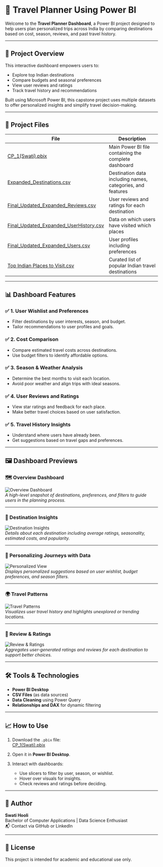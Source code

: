 # 🧳 Travel Planner Using Power BI

Welcome to the **Travel Planner Dashboard**, a Power BI project designed to help users plan personalized trips across India by comparing destinations based on cost, season, reviews, and past travel history.

---

## 📌 Project Overview

This interactive dashboard empowers users to:
- Explore top Indian destinations
- Compare budgets and seasonal preferences
- View user reviews and ratings
- Track travel history and recommendations

Built using Microsoft Power BI, this capstone project uses multiple datasets to offer personalized insights and simplify travel decision-making.

---

## 📁 Project Files

| File | Description |
|------|-------------|
| [CP_1(Swati).pbix](https://github.com/Swati23hooli-arc/Travel-Planner-Using-Power-BI/blob/main/CP_1(Swati).pbix) | Main Power BI file containing the complete dashboard |
| [Expanded_Destinations.csv](https://github.com/Swati23hooli-arc/Travel-Planner-Using-Power-BI/blob/main/Expanded_Destinations.csv) | Destination data including names, categories, and features |
| [Final_Updated_Expanded_Reviews.csv](https://github.com/Swati23hooli-arc/Travel-Planner-Using-Power-BI/blob/main/Final_Updated_Expanded_Reviews.csv) | User reviews and ratings for each destination |
| [Final_Updated_Expanded_UserHistory.csv](https://github.com/Swati23hooli-arc/Travel-Planner-Using-Power-BI/blob/main/Final_Updated_Expanded_UserHistory.csv) | Data on which users have visited which places |
| [Final_Updated_Expanded_Users.csv](https://github.com/Swati23hooli-arc/Travel-Planner-Using-Power-BI/blob/main/Final_Updated_Expanded_Users.csv) | User profiles including preferences |
| [Top Indian Places to Visit.csv](https://github.com/Swati23hooli-arc/Travel-Planner-Using-Power-BI/blob/main/Top%20Indian%20Places%20to%20Visit.csv) | Curated list of popular Indian travel destinations |

---

## 📊 Dashboard Features

### ✅ 1. **User Wishlist and Preferences**
- Filter destinations by user interests, season, and budget.
- Tailor recommendations to user profiles and goals.

### ✅ 2. **Cost Comparison**
- Compare estimated travel costs across destinations.
- Use budget filters to identify affordable options.

### ✅ 3. **Season & Weather Analysis**
- Determine the best months to visit each location.
- Avoid poor weather and align trips with ideal seasons.

### ✅ 4. **User Reviews and Ratings**
- View star ratings and feedback for each place.
- Make better travel choices based on user satisfaction.

### ✅ 5. **Travel History Insights**
- Understand where users have already been.
- Get suggestions based on travel gaps and preferences.

---

## 🖼️ Dashboard Previews

### 🗺️ Overview Dashboard
![Overview Dashboard](https://github.com/Swati23hooli-arc/Travel-Planner-Using-Power-BI/raw/main/Overview%20Dashboard.png)  
*A high-level snapshot of destinations, preferences, and filters to guide users in the planning process.*

---

### 📍 Destination Insights
![Destination Insights](https://github.com/Swati23hooli-arc/Travel-Planner-Using-Power-BI/raw/main/Destination%20Insights.png)  
*Details about each destination including average ratings, seasonality, estimated costs, and popularity.*

---

### 👥 Personalizing Journeys with Data
![Personalized View](https://github.com/Swati23hooli-arc/Travel-Planner-Using-Power-BI/raw/main/Personalizing%20Journeys%20with%20Data.png)  
*Displays personalized suggestions based on user wishlist, budget preferences, and season filters.*

---

### 🌍 Travel Patterns
![Travel Patterns](https://github.com/Swati23hooli-arc/Travel-Planner-Using-Power-BI/raw/main/Travel%20Patterns.png)  
*Visualizes user travel history and highlights unexplored or trending locations.*

---

### 🌟 Review & Ratings
![Review & Ratings](https://github.com/Swati23hooli-arc/Travel-Planner-Using-Power-BI/raw/main/Review%20%26%20Ratings.png)  
*Aggregates user-generated ratings and reviews for each destination to support better choices.*

---

## 🛠 Tools & Technologies

- **Power BI Desktop**
- **CSV Files** (as data sources)
- **Data Cleaning** using Power Query
- **Relationships and DAX** for dynamic filtering

---

## 📈 How to Use

1. Download the `.pbix` file:  
   [CP_1(Swati).pbix](https://github.com/Swati23hooli-arc/Travel-Planner-Using-Power-BI/blob/main/CP_1(Swati).pbix)

2. Open it in **Power BI Desktop**.

3. Interact with dashboards:
   - Use slicers to filter by user, season, or wishlist.
   - Hover over visuals for insights.
   - Check reviews and ratings before deciding.

---

## 👤 Author

**Swati Hooli**  
Bachelor of Computer Applications | Data Science Enthusiast  
📬 Contact via GitHub or LinkedIn

---

## 📄 License

This project is intended for academic and educational use only.
